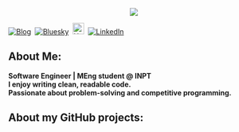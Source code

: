 <p align="center">
<img src="https://readme-typing-svg.demolab.com?font=Fira+Code&duration=4000&pause=500&color=FFF&width=1000&lines=Hi%2C+I+am+3zden!;I+am+a+Software+Engineer;I+Love+RAJA+Casablanca;">
</p> 
<p align="start">  
<a href="https://3zden.netlify.app"><img src="https://img.shields.io/badge/3zden.me-000000" alt="Blog" /></a>&nbsp;
<a href="[https://twitter.com/jenlooper](https://bsky.app/profile/jenlooper.com)"><img src="https://img.shields.io/badge/Bluesky-0285FF?logo=bluesky&logoColor=fff" alt="Bluesky" /></a>&nbsp;
<a href="https://huggingface.com/3zden/"><img src="https://huggingface.co/front/assets/huggingface_logo-noborder.svg" alt="HuggingFace" width="23px" /></a>&nbsp;
<a href="https://www.linkedin.com/in/3zden/"><img src="https://img.shields.io/badge/LinkedIn-0077B5?logo=linkedin&logoColor=white" alt="LinkedIn" /></a>&nbsp;
<br/>
    
</p>

## About Me:
<b>Software Engineer | MEng student @ INPT                                                                                                                                                                                             
I enjoy writing clean, readable code.                                                                                                                                                                                  
Passionate about problem-solving and competitive programming.
</b>
## About my GitHub projects:

